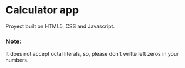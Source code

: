 # Calculator app

Proyect built on HTML5, CSS and Javascript.

### Note:

It does not accept octal literals, so, please don't writte left zeros in your numbers.
